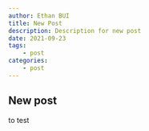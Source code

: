 ```yaml
---
author: Ethan BUI
title: New Post
description: Description for new post
date: 2021-09-23
tags:
    - post
categories:
    - post
---
```


## New post

to test